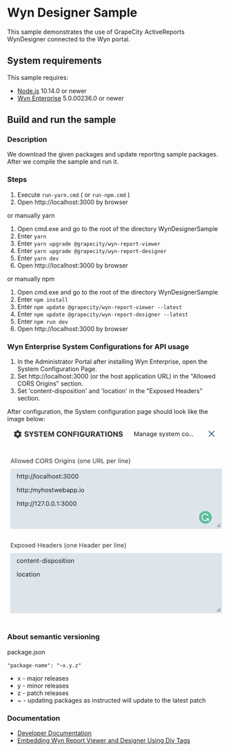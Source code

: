 # Wyn Designer Sample

This sample demonstrates the use of GrapeCity ActiveReports WynDesigner connected to the Wyn portal.

## System requirements

This sample requires:
 * [Node.js](https://nodejs.org/en/download/) 10.14.0 or newer
 * [Wyn Enterprise](https://wyn.grapecity.com/demos/request/trial) 5.0.00236.0 or newer
## Build and run the sample

### Description

We download the given packages and update reporting sample packages. After we compile the sample and run it.

### Steps

1. Execute `run-yarn.cmd` ( or `run-npm.cmd` )
2. Open http://localhost:3000 by browser

or manually yarn

1. Open cmd.exe and go to the root of the directory WynDesignerSample
2. Enter `yarn`
3. Enter `yarn upgrade @grapecity/wyn-report-viewer`
4. Enter `yarn upgrade @grapecity/wyn-report-designer`
5. Enter `yarn dev`
6. Open http://localhost:3000 by browser

or manually npm

1. Open cmd.exe and go to the root of the directory WynDesignerSample
2. Enter `npm install`
3. Enter `npm update @grapecity/wyn-report-viewer --latest`
4. Enter `npm update @grapecity/wyn-report-designer --latest`
5. Enter `npm run dev`
6. Open http://localhost:3000 by browser

### Wyn Enterprise System Configurations for API usage
1. In the Administrator Portal after installing Wyn Enterprise, open the System Configuration Page. 
2. Set http://localhost:3000 (or the host application URL) in the "Allowed CORS Origins" section. 
3. Set 'content-disposition' and 'location' in the "Exposed Headers" section. 

After configuration, the System configuration page should look like the image below: 
![](WynEnterprise-SystemConfigPage.png)

### About semantic versioning

package.json
```
"package-name": "~x.y.z"
```

- x - major releases
- y - minor releases
- z - patch releases
- ~ - updating packages as instructed will update to the latest patch

### Documentation

- [Developer Documentation](https://wyn.grapecity.com/docs/dev-docs/)
- [Embedding Wyn Report Viewer and Designer Using Div Tags](https://wyn.grapecity.com/docs/dev-docs/Embedding-Wyn/Embedding-Designer-Viewer-Using-Div)